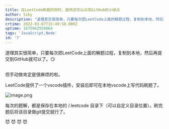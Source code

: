 ```yaml
---
title: 在LeetCode刷题的同时，居然还可以点亮GitHub的小绿点
author: Siky
description: "道理其实很简单，只要每次把LeetCode上面的解题过程，复制到本地，然后再提交到GitHub就可以了。\U0001F60F"
crtime: 2022-03-07T15:49:58.000Z
uptime: 1675942559664
tags: 'JavaScript,Node'
id: '7'
---
```


道理其实很简单，只要每次把LeetCode上面的解题过程，复制到本地，然后再提交到GitHub就可以了。😏

## 

但手动做肯定是很麻烦的啦。

LeetCode提供了一个vscode插件，安装后即可在本地vscode上写代码刷题了。

![image.png](https://p6-juejin.byteimg.com/tos-cn-i-k3u1fbpfcp/2563a4286a894d28aec9d4276a6a43c0~tplv-k3u1fbpfcp-watermark.image?)

每次的题解，都是保存在本地的 /.leetcode 目录下（可以自定义目录位置）。刷完题后将该目录做git提交就行了。

😈 😈 😈 😈